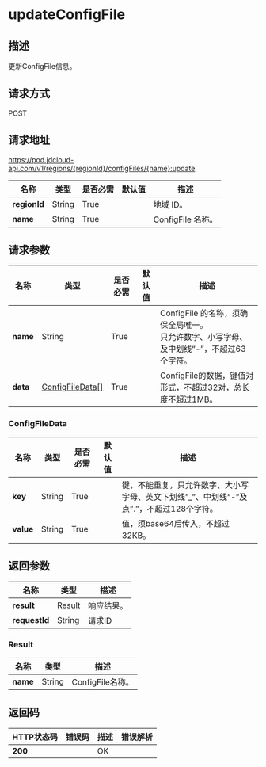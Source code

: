 # updateConfigFile


## 描述
更新ConfigFile信息。


## 请求方式
POST

## 请求地址
https://pod.jdcloud-api.com/v1/regions/{regionId}/configFiles/{name}:update

|名称|类型|是否必需|默认值|描述|
|---|---|---|---|---|
|**regionId**|String|True| |地域 ID。|
|**name**|String|True| |ConfigFile 名称。|

## 请求参数
|名称|类型|是否必需|默认值|描述|
|---|---|---|---|---|
|**name**|String|True| |ConfigFile 的名称，须确保全局唯一。<br>只允许数字、小写字母、及中划线“-”，不超过63个字符。|
|**data**|[ConfigFileData[]](updateconfigfile#configfiledata)|True| |ConfigFile的数据，键值对形式，不超过32对，总长度不超过1MB。|

### <div id="configfiledata">ConfigFileData</div>
|名称|类型|是否必需|默认值|描述|
|---|---|---|---|---|
|**key**|String|True| |键，不能重复，只允许数字、大小写字母、英文下划线”_”、中划线“-”及点”.”，不超过128个字符。|
|**value**|String|True| |值，须base64后传入，不超过32KB。|

## 返回参数
|名称|类型|描述|
|---|---|---|
|**result**|[Result](updateconfigfile#result)| 响应结果。|
|**requestId**|String|请求ID |

### <div id="result">Result</div>
|名称|类型|描述|
|---|---|---|
|**name**|String|ConfigFile名称。 |

## 返回码
|HTTP状态码|错误码|描述|错误解析
|---|---|---|---|
|**200**||OK|
